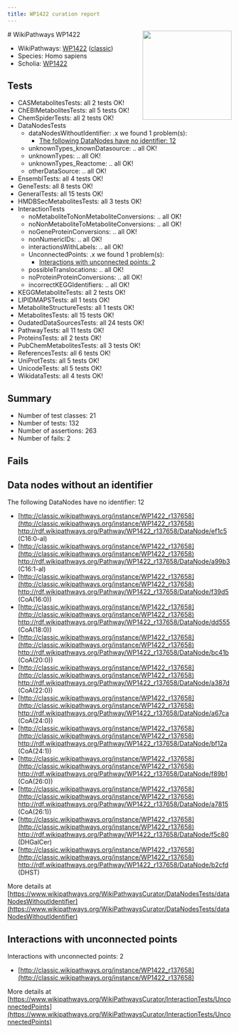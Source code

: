 ```yaml
---
title: WP1422 curation report
---
```


<img style="float: right; width: 200px" src="https://upload.wikimedia.org/wikipedia/commons/thumb/8/83/Wplogo_with_text_500.png/640px-Wplogo_with_text_500.png" />
# WikiPathways WP1422

* WikiPathways: [WP1422](https://wikipathways.org/pathways/WP1422) ([classic](https://classic.wikipathways.org/instance/WP1422))
* Species: Homo sapiens
* Scholia: [WP1422](https://scholia.toolforge.org/wikipathways/WP1422)
## Tests
* CASMetabolitesTests: all 2 tests OK!
* ChEBIMetabolitesTests: all 5 tests OK!
* ChemSpiderTests: all 2 tests OK!
* DataNodesTests
    * dataNodesWithoutIdentifier: .x we found 1 problem(s):
        * [The following DataNodes have no identifier: 12](#8792c492)
    * unknownTypes_knownDatasource: .. all OK!
    * unknownTypes: .. all OK!
    * unknownTypes_Reactome: .. all OK!
    * otherDataSource: .. all OK!
* EnsemblTests: all 4 tests OK!
* GeneTests: all 8 tests OK!
* GeneralTests: all 15 tests OK!
* HMDBSecMetabolitesTests: all 3 tests OK!
* InteractionTests
    * noMetaboliteToNonMetaboliteConversions: .. all OK!
    * noNonMetaboliteToMetaboliteConversions: .. all OK!
    * noGeneProteinConversions: .. all OK!
    * nonNumericIDs: .. all OK!
    * interactionsWithLabels: .. all OK!
    * UnconnectedPoints: .x we found 1 problem(s):
        * [Interactions with unconnected points: 2](#35a61ada)
    * possibleTranslocations: .. all OK!
    * noProteinProteinConversions: .. all OK!
    * incorrectKEGGIdentifiers: .. all OK!
* KEGGMetaboliteTests: all 2 tests OK!
* LIPIDMAPSTests: all 1 tests OK!
* MetaboliteStructureTests: all 1 tests OK!
* MetabolitesTests: all 15 tests OK!
* OudatedDataSourcesTests: all 24 tests OK!
* PathwayTests: all 11 tests OK!
* ProteinsTests: all 2 tests OK!
* PubChemMetabolitesTests: all 3 tests OK!
* ReferencesTests: all 6 tests OK!
* UniProtTests: all 5 tests OK!
* UnicodeTests: all 5 tests OK!
* WikidataTests: all 4 tests OK!


## Summary

* Number of test classes: 21
* Number of tests: 132
* Number of assertions: 263
* Number of fails: 2

## Fails

<a name="8792c492" />

## Data nodes without an identifier

The following DataNodes have no identifier: 12

* [http://classic.wikipathways.org/instance/WP1422_r137658](http://classic.wikipathways.org/instance/WP1422_r137658) http://rdf.wikipathways.org/Pathway/WP1422_r137658/DataNode/ef1c5 (C16:0-al)
* [http://classic.wikipathways.org/instance/WP1422_r137658](http://classic.wikipathways.org/instance/WP1422_r137658) http://rdf.wikipathways.org/Pathway/WP1422_r137658/DataNode/a99b3 (C16:1-al)
* [http://classic.wikipathways.org/instance/WP1422_r137658](http://classic.wikipathways.org/instance/WP1422_r137658) http://rdf.wikipathways.org/Pathway/WP1422_r137658/DataNode/f39d5 (CoA(16:0))
* [http://classic.wikipathways.org/instance/WP1422_r137658](http://classic.wikipathways.org/instance/WP1422_r137658) http://rdf.wikipathways.org/Pathway/WP1422_r137658/DataNode/dd555 (CoA(18:0))
* [http://classic.wikipathways.org/instance/WP1422_r137658](http://classic.wikipathways.org/instance/WP1422_r137658) http://rdf.wikipathways.org/Pathway/WP1422_r137658/DataNode/bc41b (CoA(20:0))
* [http://classic.wikipathways.org/instance/WP1422_r137658](http://classic.wikipathways.org/instance/WP1422_r137658) http://rdf.wikipathways.org/Pathway/WP1422_r137658/DataNode/a387d (CoA(22:0))
* [http://classic.wikipathways.org/instance/WP1422_r137658](http://classic.wikipathways.org/instance/WP1422_r137658) http://rdf.wikipathways.org/Pathway/WP1422_r137658/DataNode/a67ca (CoA(24:0))
* [http://classic.wikipathways.org/instance/WP1422_r137658](http://classic.wikipathways.org/instance/WP1422_r137658) http://rdf.wikipathways.org/Pathway/WP1422_r137658/DataNode/bf12a (CoA(24:1))
* [http://classic.wikipathways.org/instance/WP1422_r137658](http://classic.wikipathways.org/instance/WP1422_r137658) http://rdf.wikipathways.org/Pathway/WP1422_r137658/DataNode/f89b1 (CoA(26:0))
* [http://classic.wikipathways.org/instance/WP1422_r137658](http://classic.wikipathways.org/instance/WP1422_r137658) http://rdf.wikipathways.org/Pathway/WP1422_r137658/DataNode/a7815 (CoA(26:1))
* [http://classic.wikipathways.org/instance/WP1422_r137658](http://classic.wikipathways.org/instance/WP1422_r137658) http://rdf.wikipathways.org/Pathway/WP1422_r137658/DataNode/f5c80 (DHGalCer)
* [http://classic.wikipathways.org/instance/WP1422_r137658](http://classic.wikipathways.org/instance/WP1422_r137658) http://rdf.wikipathways.org/Pathway/WP1422_r137658/DataNode/b2cfd (DHST)


More details at [https://www.wikipathways.org/WikiPathwaysCurator/DataNodesTests/dataNodesWithoutIdentifier](https://www.wikipathways.org/WikiPathwaysCurator/DataNodesTests/dataNodesWithoutIdentifier)

<a name="35a61ada" />

## Interactions with unconnected points

Interactions with unconnected points: 2

* [http://classic.wikipathways.org/instance/WP1422_r137658](http://classic.wikipathways.org/instance/WP1422_r137658)


More details at [https://www.wikipathways.org/WikiPathwaysCurator/InteractionTests/UnconnectedPoints](https://www.wikipathways.org/WikiPathwaysCurator/InteractionTests/UnconnectedPoints)

